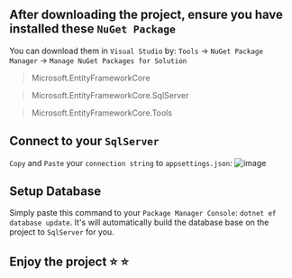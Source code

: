 ## After downloading the project, ensure you have installed these `NuGet Package`
You can download them in `Visual Studio` by: `Tools` -> `NuGet Package Manager` -> `Manage NuGet Packages for Solution`
>Microsoft.EntityFrameworkCore

>Microsoft.EntityFrameworkCore.SqlServer

>Microsoft.EntityFrameworkCore.Tools

## Connect to your `SqlServer`
`Copy` and `Paste` your `connection string` to `appsettings.json`:
![image](https://github.com/user-attachments/assets/2dfff1ab-e02d-4300-b1fc-6d1e71f77cfe)

## Setup Database
Simply paste this command to your `Package Manager Console`: `dotnet ef database update`. It's will automatically build the database base on the project to `SqlServer` for you.

## Enjoy the project ⭐ ⭐
